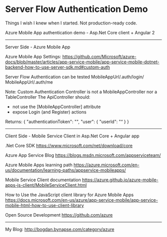 # Server Flow Authentication Demo
Things I wish I knew when I started. Not production-ready code.

Azure Mobile App authentication demo - Asp.Net Core client + Angular 2

-----------------------------------------------

Server Side - Azure Mobile App

Azure Mobile App Settings:
https://github.com/Microsoft/azure-docs/blob/master/articles/app-service-mobile/app-service-mobile-dotnet-backend-how-to-use-server-sdk.md#custom-auth

Server Flow Authentication can be tested
MobileAppUrl/.auth/login/<provider>
MobileAppUrl/.auth/me

Note:
Custom Authentication Controller is not a MobileAppController nor a TableController
The ApiController should:
-	not use the [MobileAppController] attribute
-	expose Login (and Register) actions

Returns:
{
        "authenticationToken": "<token>",
        "user": {
            "userId": "<userId>“
        }
}

-----------------------------------------------

Client Side - Mobile Service Client in Asp.Net Core + Angular app

.Net Core SDK
https://www.microsoft.com/net/download/core

Azure App Service Blog
https://blogs.msdn.microsoft.com/appserviceteam/

Azure Mobile Apps learning path
https://azure.microsoft.com/en-us/documentation/learning-paths/appservice-mobileapps/

Mobile Service Client documentation
https://azure.github.io/azure-mobile-apps-js-client/MobileServiceClient.html

How to Use the JavaScript client library for Azure Mobile Apps
https://docs.microsoft.com/en-us/azure/app-service-mobile/app-service-mobile-html-how-to-use-client-library

Open Source Development
https://github.com/azure


---

My Blog:
http://bogdan.bynapse.com/category/azure
